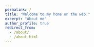 ```yaml
---
permalink: /
title: "Welcome to my home on the web."
excerpt: "About me"
author_profile: true
redirect_from: 
  - /about/
  - /about.html
---
```


